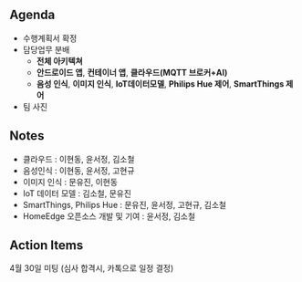 ## Agenda
- 수행계획서 확정
- 담당업무 분배
  - **전체 아키텍쳐**
  - **안드로이드 앱**, **컨테이너 앱**, **클라우드(MQTT 브로커+AI)**
  - **음성 인식**, **이미지 인식**, **IoT데이터모델**, **Philips Hue 제어**, **SmartThings 제어**
- 팀 사진

## Notes
- 클라우드 : 이현동, 윤서정, 김소철
- 음성인식 : 이현동, 윤서정, 고현규
- 이미지 인식 : 문유진, 이현동
- IoT 데이터 모델 : 김소철, 문유진
- SmartThings, Philips Hue : 문유진, 윤서정, 고현규, 김소철
- HomeEdge 오픈소스 개발 및 기여 : 윤서정, 김소철

## Action Items
4월 30일 미팅 (심사 합격시, 카톡으로 일정 결정)
